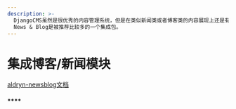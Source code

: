 ```yaml
---
description: >-
  DjangoCMS虽然是很优秀的内容管理系统，但是在类似新闻类或者博客类的内容展现上还是有些欠缺的，所有使用其他的模块包以补充DjangoCMS的短板。在笔者的学习过程中，Aldryn
  News & Blog是被推荐比较多的一个集成包。
---
```


# 集成博客/新闻模块

[aldryn-newsblog文档](https://pypi.org/project/aldryn-newsblog/)

#### ****
